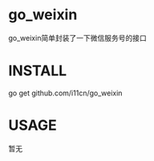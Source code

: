go_weixin
=========

go_weixin简单封装了一下微信服务号的接口


INSTALL
=======

go get github.com/i11cn/go_weixin


USAGE
=====

暂无
